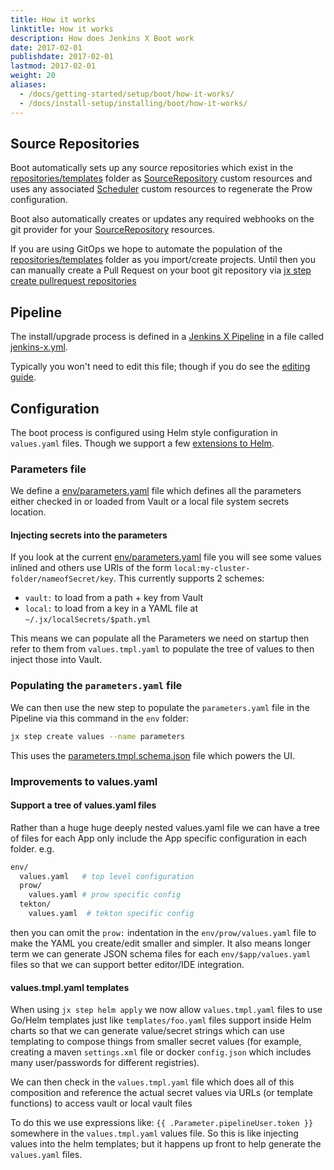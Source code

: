 ```yaml
---
title: How it works
linktitle: How it works
description: How does Jenkins X Boot work
date: 2017-02-01
publishdate: 2017-02-01
lastmod: 2017-02-01
weight: 20
aliases:
  - /docs/getting-started/setup/boot/how-it-works/
  - /docs/install-setup/installing/boot/how-it-works/
---
```


## Source Repositories

Boot automatically sets up any source repositories which exist in the [repositories/templates](https://github.com/jenkins-x/jenkins-x-boot-config/tree/master/repositories/templates) folder as [SourceRepository](/docs/reference/components/custom-resources/#sourcerepository)  custom resources and uses any associated [Scheduler](/docs/reference/components/custom-resources/#scheduler) custom resources to regenerate the Prow configuration.

Boot also automatically creates or updates any required webhooks on the git provider for your [SourceRepository](/docs/reference/components/custom-resources/#sourcerepository) resources.

If you are using GitOps we hope to automate the population of the [repositories/templates](https://github.com/jenkins-x/jenkins-x-boot-config/tree/master/repositories/templates) folder as you import/create projects.
Until then you can manually create a Pull Request on your boot git repository via [jx step create pullrequest repositories](/commands/jx_step_create_pullrequest_repositories/)

## Pipeline

The install/upgrade process is defined in a [Jenkins X Pipeline](/about/concepts/jenkins-x-pipelines/) in a file called [jenkins-x.yml](https://github.com/jenkins-x/jenkins-x-boot-config/blob/master/jenkins-x.yml).

Typically you won't need to edit this file; though if you do see the [editing guide](/about/concepts/jenkins-x-pipelines/).

## Configuration

The boot process is configured using Helm style configuration in `values.yaml` files.
Though we support a few [extensions to Helm](https://github.com/jenkins-x/jx/issues/4328).

### Parameters file

We define a [env/parameters.yaml](https://github.com/jenkins-x/environment-tekton-weasel-dev/blob/master/env/parameters.yaml) file which defines all the parameters either checked in or loaded from Vault or a local file system secrets location.

#### Injecting secrets into the parameters

If you look at the current [env/parameters.yaml](https://github.com/jenkins-x/environment-tekton-weasel-dev/blob/master/env/parameters.yaml) file you will see some values inlined and others use URIs of the form `local:my-cluster-folder/nameofSecret/key`. This currently supports 2 schemes:

* `vault:` to load from a path + key from Vault
* `local:` to load from a key in a YAML file at `~/.jx/localSecrets/$path.yml`

This means we can populate all the Parameters we need on startup then refer to them from `values.tmpl.yaml` to populate the tree of values to then inject those into Vault.

### Populating the `parameters.yaml` file

We can then use the new step to populate the `parameters.yaml` file in the Pipeline via this command in the `env` folder:

```sh
jx step create values --name parameters
```

This uses the [parameters.tmpl.schema.json](https://github.com/jenkins-x/jenkins-x-boot-config/blob/master/env/parameters.tmpl.schema.json) file which powers the UI.

### Improvements to values.yaml

#### Support a tree of values.yaml files

Rather than a huge huge deeply nested values.yaml file we can have a tree of files for each App only include the App specific configuration in each folder. e.g.

```sh
env/
  values.yaml   # top level configuration
  prow/
    values.yaml # prow specific config
  tekton/
    values.yaml  # tekton specific config
```

then you can omit the `prow:` indentation in the `env/prow/values.yaml` file to make the YAML you create/edit smaller and simpler.
It also means longer term we can generate JSON schema files for each `env/$app/values.yaml` files so that we can support better editor/IDE integration.

#### values.tmpl.yaml templates

When using `jx step helm apply` we now allow `values.tmpl.yaml` files to use Go/Helm templates just like `templates/foo.yaml` files support inside Helm charts so that we can generate value/secret strings which can use templating to compose things from smaller secret values (for example, creating a maven `settings.xml` file or docker `config.json` which includes many user/passwords for different registries).

We can then check in the `values.tmpl.yaml` file which does all of this composition and reference the actual secret values via URLs (or template functions) to access vault or local vault files

To do this we use expressions like: `{{ .Parameter.pipelineUser.token }}` somewhere in the `values.tmpl.yaml` values file. So this is like injecting values into the helm templates; but it happens up front to help generate the `values.yaml` files.
